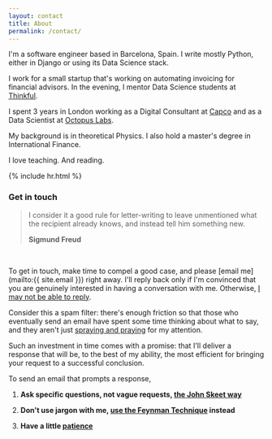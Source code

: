 ```yaml
---
layout: contact
title: About
permalink: /contact/
---
```


I'm a software engineer based in Barcelona, Spain. I write mostly Python, either in Django or using its Data Science stack.

I work for a small startup that's working on automating invoicing for financial advisors. In the evening, I mentor Data Science students at [Thinkful](https://www.thinkful.com/).

I spent 3 years in London working as a Digital Consultant at [Capco](https://capco.com/) and as a Data Scientist at [Octopus Labs](https://octopuslabs.com/).

My background is in theoretical Physics. I also hold a master's degree in International Finance.

I love teaching. And reading.

{% include hr.html %}
<br>
### Get in touch

> I consider it a good rule for letter-writing to leave unmentioned what the recipient already knows, and instead tell him something new.
>
> __Sigmund Freud__

<br>

To get in touch, make time to compel a good case, and please [email me](mailto:{{ site.email }}) right away. I'll reply back only if I'm convinced that you are genuinely interested in having a conversation with me. Otherwise, [I may not be able to reply](/email).

Consider this a spam filter: there's enough friction so that those who eventually send an email have spent some time thinking about what to say, and they aren't just [spraying and praying](https://en.wikipedia.org/wiki/Spray_and_pray) for my attention.

Such an investment in time comes with a promise: that I'll deliver a response that will be, to the best of my ability, the most efficient for bringing your request to a successful conclusion.

To send an email that prompts a response,

1. __Ask specific questions, not vague requests, [the John Skeet way](https://codeblog.jonskeet.uk/2010/08/29/writing-the-perfect-question/)__

2. __Don't use jargon with me, [use the Feynman Technique](https://fs.blog/2012/04/learn-anything-faster-with-the-feynman-technique/) instead__

3. __Have a little [patience](https://www.brainpickings.org/2015/10/22/conversations-with-kafka-love-patience/)__
